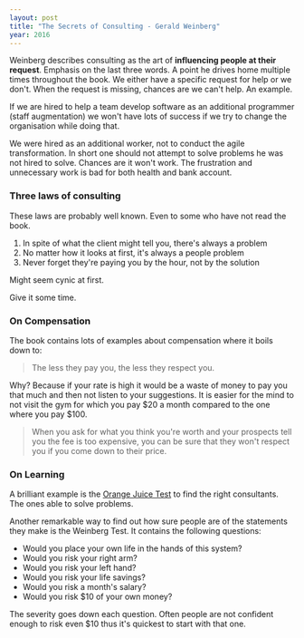 ```yaml
---
layout: post
title: "The Secrets of Consulting - Gerald Weinberg"
year: 2016
---
```


Weinberg describes consulting as the art of __influencing people at their request__. Emphasis on the last three words. A point he drives home multiple times throughout the book. We either have a specific request for help or we don't. When the request is missing, chances are we can't help. An example.

If we are hired to help a team develop software as an additional programmer (staff augmentation) we won't have lots of success if we try to change the organisation while doing that.

We were hired as an additional worker, not to conduct the agile transformation. In short one should not attempt to solve problems he was not hired to solve. Chances are it won't work. The frustration and unnecessary work is bad for both health and bank account.

### Three laws of consulting

These laws are probably well known. Even to some who have not read the book.

1. In spite of what the client might tell you, there's always a problem
2. No matter how it looks at first, it's always a people problem
3. Never forget they're paying you by the hour, not by the solution

Might seem cynic at first.

Give it some time.

### On Compensation

The book contains lots of examples about compensation where it boils down to:

> The less they pay you, the less they respect you.

Why? Because if your rate is high it would be a waste of money to pay you that much and then not listen to your suggestions. It is easier for the mind to not visit the gym for which you pay $20 a month compared to the one where you pay $100.

> When you ask for what you think you're worth and your prospects tell you the fee is too expensive, you can be sure that they won't respect you if you come down to their price.

### On Learning

A brilliant example is the [Orange Juice Test](https://www.intercom.com/blog/the-orange-juice-test/) to find the right consultants. The ones able to solve problems.

Another remarkable way to find out how sure people are of the statements they make is the Weinberg Test. It contains the following questions:

* Would you place your own life in the hands of this system?
* Would you risk your right arm?
* Would you risk your left hand?
* Would you risk your life savings?
* Would you risk a month's salary?
* Would you risk $10 of your own money?

The severity goes down each question. Often people are not confident enough to risk even $10 thus it's quickest to start with that one.
